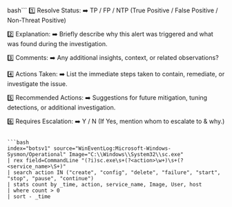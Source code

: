 bash```
1️⃣ Resolve Status:
➡️ TP / FP / NTP (True Positive / False Positive / Non-Threat Positive)

2️⃣ Explanation:
➡️ Briefly describe why this alert was triggered and what was found during the investigation.

3️⃣ Comments:
➡️ Any additional insights, context, or related observations?

4️⃣ Actions Taken:
➡️ List the immediate steps taken to contain, remediate, or investigate the issue.

5️⃣ Recommended Actions:
➡️ Suggestions for future mitigation, tuning detections, or additional investigation.

6️⃣ Requires Escalation:
➡️ Y / N (If Yes, mention whom to escalate to & why.)
```

```bash
index="botsv1" source="WinEventLog:Microsoft-Windows-Sysmon/Operational" Image="C:\\Windows\\System32\\sc.exe"
| rex field=CommandLine "(?i)sc.exe\s+(?<action>\w+)\s+(?<service_name>\S+)"
| search action IN ("create", "config", "delete", "failure", "start", "stop", "pause", "continue")
| stats count by _time, action, service_name, Image, User, host
| where count > 0
| sort - _time
```
